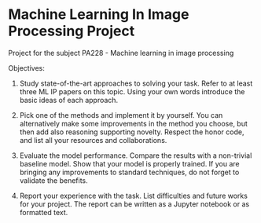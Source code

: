 # Machine Learning In Image Processing Project
Project for the subject PA228 - Machine learning in image processing

Objectives:

1. Study state-of-the-art approaches to solving your task. Refer to at least three ML IP papers on this topic. Using your own words introduce the basic ideas of each approach.

2. Pick one of the methods and implement it by yourself. You can alternatively make some improvements in the method you choose, but then add also reasoning supporting novelty. Respect the honor code, and list all your resources and collaborations.

3. Evaluate the model performance. Compare the results with a non-trivial baseline model. Show that your model is properly trained. If you are bringing any improvements to standard techniques, do not forget to validate the benefits.

4. Report your experience with the task. List difficulties and future works for your project. The report can be written as a Jupyter notebook or as formatted text. 